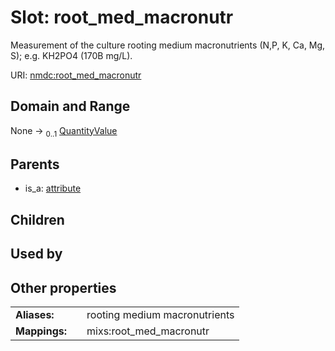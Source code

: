 
# Slot: root_med_macronutr


Measurement of the culture rooting medium macronutrients (N,P, K, Ca, Mg, S); e.g. KH2PO4 (170B mg/L).

URI: [nmdc:root_med_macronutr](https://microbiomedata/meta/root_med_macronutr)


## Domain and Range

None &#8594;  <sub>0..1</sub> [QuantityValue](QuantityValue.md)

## Parents

 *  is_a: [attribute](attribute.md)

## Children


## Used by


## Other properties

|  |  |  |
| --- | --- | --- |
| **Aliases:** | | rooting medium macronutrients |
| **Mappings:** | | mixs:root_med_macronutr |

